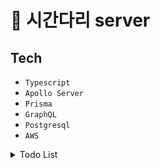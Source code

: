 # 🚀 시간다리 server

## Tech
- `Typescript`
- `Apollo Server`
- `Prisma`
- `GraphQL`
- `Postgresql`
- `AWS`

<details>
<summary>Todo List</summary>

- API
  - [x] email 인증 구현 [테스트]
- 회원가입
  - [x] phone & email 회원 가입
  - [x] username 중복 확인
  - [x] email 형식 확인 ~~fe에서 구현~~
  - [x] password 형식 확인 ~~fe에서 구현~~
- 유저
  - [x] 프로필 변경 (username, 위치, 프로필 사진)
  - [x] 거래현황 보기
  - [x] 관심 목록 보기
  - [x] 계정 변경 (휴대폰 번호)
  - [x] 유저 차단 & 차단 풀기
  - [x] 차단한 유저 보기
  - [x] 회원 탈퇴
- 로그인
  - [x] 사용자 email * pw 조회
  - [x] 사용자 phone 조회
- 회원정보 찾기
  - [x] 사용자 email 조회
  - [x] password 변경
- 알림
  - [x] Insert Notifications
  - [x] 알림 목록 보기
  - [x] 알림 삭제
  - [x] 알림 읽음
- 상품
  - [x] 상품 업로드
  - [x] 상품 삭제
  - [x] 상품 수정
  - [x] 상세 보기
  - [x] 리스트 보기
  - [x] 관심
  - [x] 상품 검색
    - 체크리스트
- 댓글
  - [x] 댓글 작성
  - [x] 댓글 수정
  - [x] 댓글 삭제
- 배너
  - [x] 배너 생성
  - [x] 배너 삭제
  - [x] 배너 보기
- 공지사항 & 이벤트
  - [x] 등록
  - [x] 삭제
  - [x] 보기
  - [x] 수정
  - [x] 리스트
- 고객센터
  - [ ] FAQ
  - [ ] 문의하기
- 커뮤니티
  - [ ] create Post
  - [ ] edit Post
  - [ ] delete Post
</details>
<br>